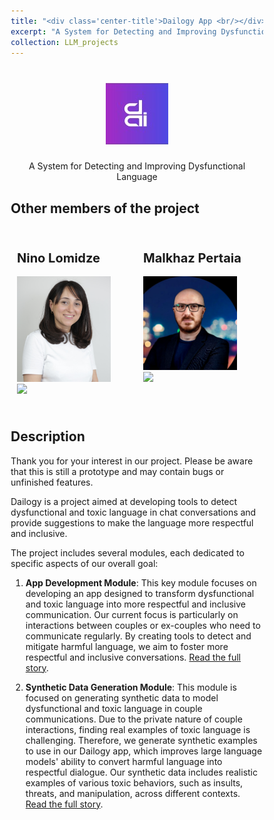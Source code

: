 ```yaml
---
title: "<div class='center-title'>Dailogy App <br/></div>"
excerpt: "A System for Detecting and Improving Dysfunctional Language.<br/><img src='/images/dailogy_logo.jpg'>"
collection: LLM_projects
---
```


<h1 align="center">
<img src="/images/dailogy_logo.jpg" alt="drawing" width="100"/>
</h1>

<p align="center">A System for Detecting and Improving Dysfunctional Language</p>

<style>
  
  * {
    box-sizing: border-box;
  }
  
  /* Create two equal columns that floats next to each other */
  .column {
    float: left;
    width: 50%;
    padding: 10px;
  }
  
  /* Clear floats after the columns */
  .row:after {
    content: "";
    display: table;
    clear: both;
  }
</style>

## Other members of the project

<body>
<div class="row">
  <div class="column">
    <h2 style="font-size:20px">Nino Lomidze</h2>
    <p>
        <img src="/images/Nino.jpg" alt="drawing" width="150"/><br>
        <a href="https://www.linkedin.com/in/nino-lomidze-1a11571b9/"><img src="https://img.shields.io/badge/LinkedIn-0077B5?style=for-the-badge&logo=linkedin&logoColor=white"></a>
    </p>
  </div>
  <div class="column">
    <h2 style="font-size:20px">Malkhaz Pertaia</h2>
    <p>
        <img src="/images/Malkhaz.jpg" alt="drawing" width="150"/><br>
        <a href="https://www.linkedin.com/in/malkhazpertaia/"><img src="https://img.shields.io/badge/LinkedIn-0077B5?style=for-the-badge&logo=linkedin&logoColor=white"></a>
    </p>
  </div>
</div>
</body>

## Description

Thank you for your interest in our project. Please be aware that this is still a prototype and may contain bugs or unfinished features.

Dailogy is a project aimed at developing tools to detect dysfunctional and toxic language in chat conversations and provide suggestions to make the language more respectful and inclusive.

The project includes several modules, each dedicated to specific aspects of our overall goal:

1) **App Development Module**: This key module focuses on developing an app designed to transform dysfunctional and toxic language into more respectful and inclusive communication. Our current focus is particularly on interactions between couples or ex-couples who need to communicate regularly. By creating tools to detect and mitigate harmful language, we aim to foster more respectful and inclusive conversations. [Read the full story](/dailogy/dailogy_app/).

2) **Synthetic Data Generation Module**: This module is focused on generating synthetic data to model dysfunctional and toxic language in couple communications. Due to the private nature of couple interactions, finding real examples of toxic language is challenging. Therefore, we generate synthetic examples to use in our Dailogy app, which improves large language models' ability to convert harmful language into respectful dialogue. Our synthetic data includes realistic examples of various toxic behaviors, such as insults, threats, and manipulation, across different contexts. [Read the full story](/dailogy/synthetic_data/).
